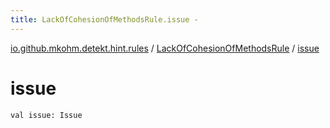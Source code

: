 ```yaml
---
title: LackOfCohesionOfMethodsRule.issue - 
---
```


[io.github.mkohm.detekt.hint.rules](../index.html) / [LackOfCohesionOfMethodsRule](index.html) / [issue](./issue.html)

# issue

`val issue: Issue`